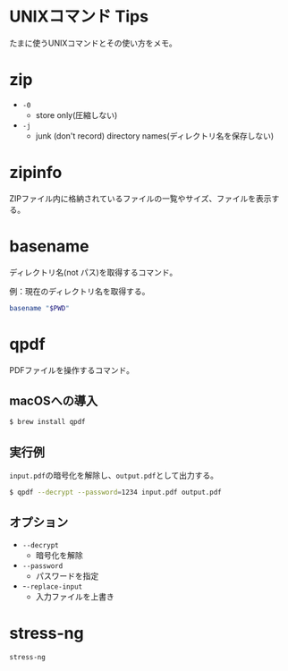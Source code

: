 # UNIXコマンド Tips


たまに使うUNIXコマンドとその使い方をメモ。

# zip

- `-0`
    - store only(圧縮しない)
- `-j`
    - junk (don't record) directory names(ディレクトリ名を保存しない)

# zipinfo

ZIPファイル内に格納されているファイルの一覧やサイズ、ファイルを表示する。

# basename

ディレクトリ名(not パス)を取得するコマンド。

例：現在のディレクトリ名を取得する。

```bash
basename "$PWD"
```

# qpdf

PDFファイルを操作するコマンド。

## macOSへの導入

```bash
$ brew install qpdf
```

## 実行例

`input.pdf`の暗号化を解除し、`output.pdf`として出力する。

```bash
$ qpdf --decrypt --password=1234 input.pdf output.pdf
```

## オプション

- `--decrypt`
    - 暗号化を解除
- `--password`
    - パスワードを指定
- -`-replace-input`
    - 入力ファイルを上書き

# stress-ng

```bash
stress-ng
```
